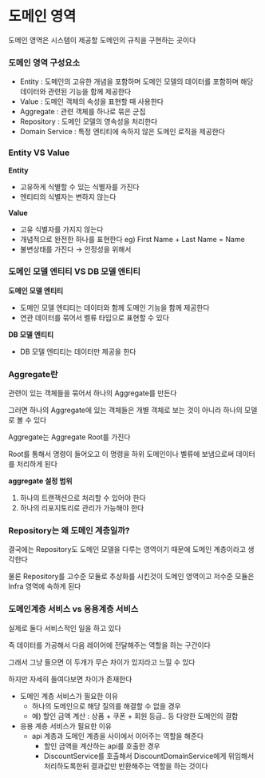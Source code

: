 # 도메인 영역

도메인 영역은 시스템이 제공할 도메인의 규칙을 구현하는 곳이다

### 도메인 영역 구성요소

- Entity : 도메인의 고유한 개념을 포함하며 도메인 모델의 데이터를 포함하며 해당 데이터와 관련된 기능을 함께 제공한다
- Value : 도메인 객체의 속성을 표현할 때 사용한다
- Aggregate : 관련 객체를 하나로 묶은 군집
- Repository : 도메인 모델의 영속성을 처리한다
- Domain Service : 특정 엔티티에 속하지 않은 도메인 로직을 제공한다

### Entity VS Value

**Entity**

- 고유하게 식별할 수 있는 식별자를 가진다
- 엔티티의 식별자는 변하지 않는다

**Value**

- 고유 식별자를 가지지 않는다
- 개념적으로 완전한 하나를 표현한다 eg) First Name + Last Name = Name
- 불변상태를 가진다 → 안정성을 위해서

### 도메인 모델 엔티티 VS DB 모델 엔티티

**도메인 모델 엔티티**

- 도메인 모델 엔티티는 데이터와 함께 도메인 기능을 함께 제공한다
- 연관 데이터를 묶어서 벨류 타입으로 표현할 수 있다

**DB 모델 엔티티**

- DB 모델 엔티티는 데이터만 제공을 한다

### Aggregate란

관련이 있는 객체들을 묶어서 하나의 Aggregate를 만든다

그러면 하나의 Aggregate에 있는 객체들은 개별 객체로 보는 것이 아니라 하나의 모델로 볼 수 있다

Aggregate는 Aggregate Root를 가진다

Root를 통해서 명령이 들어오고 이 명령을 하위 도메인이나 벨류에 보냄으로써 데이터를 처리하게 된다

**aggregate 설정 범위**

1. 하나의 트랜잭션으로 처리할 수 있어야 한다
2. 하나의 리포지토리로 관리가 가능해야 한다

### Repository는 왜 도메인 계층일까?

결국에는 Repository도 도메인 모델을 다루는 영역이기 때문에 도메인 계층이라고 생각한다

물론 Repository를 고수준 모듈로 추상화를 시킨것이 도메인 영역이고 저수준 모듈은 Infra 영역에 속하게 된다

### 도메인계층 서비스 vs 응용계층 서비스

실제로 둘다 서비스적인 일을 하고 있다

즉 데이터를 가공해서 다음 레이어에 전달해주는 역할을 하는 구간이다

그래서 그냥 들으면 이 두개가 무슨 차이가 있지라고 느낄 수 있다

하지만 자세히 들여다보면 차이가 존재한다

- 도메인 계층 서비스가 필요한 이유
    - 하나의 도메인으로 해당 질의를 해결할 수 없을 경우
    - 예) 할인 금액 계산 : 상품 + 쿠폰 + 회원 등급.. 등 다양한 도메인의 결합
- 응용 계층 서비스가 필요한 이유
    - api 계층과 도메인 계층을 사이에서 이어주는 역할을 해준다
        - 할인 금액을 계산하는 api를 호출한 경우
        - DiscountService를 호출해서 DiscountDomainService에게 위임해서 처리하도록한뒤 결과값만 반환해주는 역할을 하는 것이다